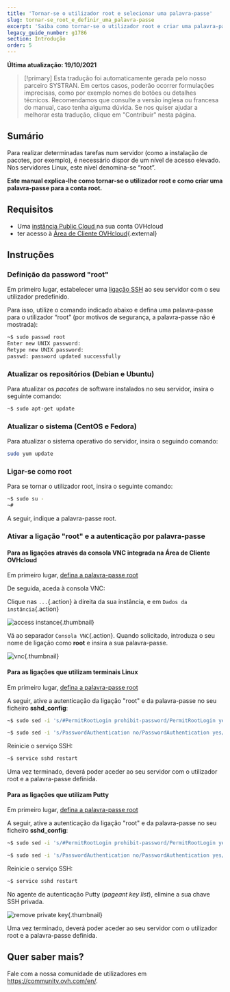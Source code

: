```yaml
---
title: 'Tornar-se o utilizador root e selecionar uma palavra-passe'
slug: tornar-se_root_e_definir_uma_palavra-passe
excerpt: 'Saiba como tornar-se o utilizador root e criar uma palavra-passe para a conta root'
legacy_guide_number: g1786
section: Introdução
order: 5
---
```


**Última atualização: 19/10/2021**

> [!primary]
> Esta tradução foi automaticamente gerada pelo nosso parceiro SYSTRAN. Em certos casos, poderão ocorrer formulações imprecisas, como por exemplo nomes de botões ou detalhes técnicos. Recomendamos que consulte a versão inglesa ou francesa do manual, caso tenha alguma dúvida. Se nos quiser ajudar a melhorar esta tradução, clique em "Contribuir" nesta página.
>

## Sumário

Para realizar determinadas tarefas num servidor (como a instalação de pacotes, por exemplo), é necessário dispor de um nível de acesso elevado. Nos servidores Linux, este nível denomina-se “root”.

**Este manual explica-lhe como tornar-se o utilizador root e como criar uma palavra-passe para a conta root.**

## Requisitos

* Uma [instância Public Cloud ](https://docs.ovh.com/pt/public-cloud/public-cloud-primeiros-passos/#3o-passo-criacao-de-uma-instancia) na sua conta OVHcloud
* ter acesso à [Área de Cliente OVHcloud](https://www.ovh.com/auth/?action=gotomanager&from=https://www.ovh.pt/&ovhSubsidiary=pt){.external}

## Instruções

### Definição da password "root" <a name="settingtherootpassword"></a>

Em primeiro lugar, estabelecer uma [ligação SSH](https://docs.ovh.com/pt/public-cloud/public-cloud-primeiros-passos/#4o-passo-conexao-a-instancia) ao seu servidor com o seu utilizador predefinido.

Para isso, utilize o comando indicado abaixo e defina uma palavra-passe para o utilizador “root” (por motivos de segurança, a palavra-passe não é mostrada):

```bash
~$ sudo passwd root
Enter new UNIX password:
Retype new UNIX password:
passwd: password updated successfully 
```

### Atualizar os repositórios (Debian e Ubuntu)

Para atualizar os _pacotes_ de software instalados no seu servidor, insira o seguinte comando:

```bash
~$ sudo apt-get update
```

### Atualizar o sistema (CentOS e Fedora)

Para atualizar o sistema operativo do servidor, insira o seguindo comando:

```bash
sudo yum update
```

### Ligar-se como root

Para se tornar o utilizador root, insira o seguinte comando:

```bash
~$ sudo su -
~#
```

A seguir, indique a palavra-passe root.


### Ativar a ligação "root" e a autenticação por palavra-passe

#### Para as ligações através da consola VNC integrada na Área de Cliente OVHcloud

Em primeiro lugar, [defina a palavra-passe root](#settingtherootpassword)

De seguida, aceda à consola VNC:

Clique nas `...`{.action} à direita da sua instância, e em `Dados da instância`{.action} 

![access instance](images/instancedetails.png){.thumbnail} 

Vá ao separador `Consola VNC`{.action}. Quando solicitado, introduza o seu nome de ligação como **root** e insira a sua palavra-passe.

![vnc](images/vnc.png){.thumbnail} 

#### Para as ligações que utilizam terminais Linux

Em primeiro lugar, [defina a palavra-passe root](#settingtherootpassword)

A seguir, ative a autenticação da ligação "root" e da palavra-passe no seu ficheiro **sshd_config**:

```bash
~$ sudo sed -i 's/#PermitRootLogin prohibit-password/PermitRootLogin yes/g' /etc/ssh/sshd_config

~$ sudo sed -i 's/PasswordAuthentication no/PasswordAuthentication yes/g' /etc/ssh/sshd_config
```

Reinicie o serviço SSH:

```bash
~$ service sshd restart
```

Uma vez terminado, deverá poder aceder ao seu servidor com o utilizador root e a palavra-passe definida.

#### Para as ligações que utilizam Putty

Em primeiro lugar, [defina a palavra-passe root](#settingtherootpassword)

A seguir, ative a autenticação da ligação "root" e da palavra-passe no seu ficheiro **sshd_config**:


```bash
~$ sudo sed -i 's/#PermitRootLogin prohibit-password/PermitRootLogin yes/g' /etc/ssh/sshd_config

~$ sudo sed -i 's/PasswordAuthentication no/PasswordAuthentication yes/g' /etc/ssh/sshd_config
```

Reinicie o serviço SSH:

```bash
~$ service sshd restart
```

No agente de autenticação Putty (*pageant key list*), elimine a sua chave SSH privada.

![remove private key](images/pageantkeylist.png){.thumbnail}

Uma vez terminado, deverá poder aceder ao seu servidor com o utilizador root e a palavra-passe definida.

## Quer saber mais?

Fale com a nossa comunidade de utilizadores em <https://community.ovh.com/en/>.
